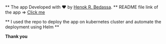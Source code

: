 

** The app Developed with ❤️ by [Henok R. Bedassa](https://henok.us/). **
README file link of the app => [Click me](https://github.com/jackbalageru/MERN-CRUD/tree/main#readme)

** I used the repo to deploy the app on kubernetes cluster and automate the deployment using Helm **


**Thank you**

